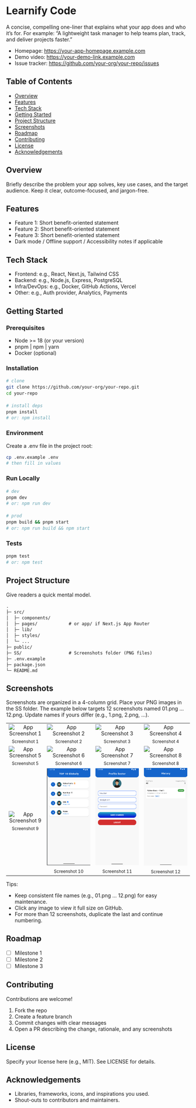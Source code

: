 # Learnify Code

A concise, compelling one-liner that explains what your app does and who it’s for. For example: “A lightweight task manager to help teams plan, track, and deliver projects faster.”

- Homepage: https://your-app-homepage.example.com
- Demo video: https://your-demo-link.example.com
- Issue tracker: https://github.com/your-org/your-repo/issues

## Table of Contents
- [Overview](#overview)
- [Features](#features)
- [Tech Stack](#tech-stack)
- [Getting Started](#getting-started)
- [Project Structure](#project-structure)
- [Screenshots](#screenshots)
- [Roadmap](#roadmap)
- [Contributing](#contributing)
- [License](#license)
- [Acknowledgements](#acknowledgements)

## Overview
Briefly describe the problem your app solves, key use cases, and the target audience. Keep it clear, outcome-focused, and jargon-free.

## Features
- Feature 1: Short benefit-oriented statement
- Feature 2: Short benefit-oriented statement
- Feature 3: Short benefit-oriented statement
- Dark mode / Offline support / Accessibility notes if applicable

## Tech Stack
- Frontend: e.g., React, Next.js, Tailwind CSS
- Backend: e.g., Node.js, Express, PostgreSQL
- Infra/DevOps: e.g., Docker, GitHub Actions, Vercel
- Other: e.g., Auth provider, Analytics, Payments

## Getting Started

### Prerequisites
- Node >= 18 (or your version)
- pnpm | npm | yarn
- Docker (optional)

### Installation
```bash
# clone
git clone https://github.com/your-org/your-repo.git
cd your-repo

# install deps
pnpm install
# or: npm install
```

### Environment
Create a .env file in the project root:
```bash
cp .env.example .env
# then fill in values
```

### Run Locally
```bash
# dev
pnpm dev
# or: npm run dev

# prod
pnpm build && pnpm start
# or: npm run build && npm start
```

### Tests
```bash
pnpm test
# or: npm test
```

## Project Structure
Give readers a quick mental model.
```text
.
├─ src/
│  ├─ components/
│  ├─ pages/            # or app/ if Next.js App Router
│  ├─ lib/
│  ├─ styles/
│  └─ ...
├─ public/
├─ SS/                  # Screenshots folder (PNG files)
├─ .env.example
├─ package.json
└─ README.md
```

## Screenshots
Screenshots are organized in a 4-column grid. Place your PNG images in the SS folder. The example below targets 12 screenshots named 01.png … 12.png. Update names if yours differ (e.g., 1.png, 2.png, …).

<table>
  <tr>
    <td align="center"><img src="SS/01.png" alt="App Screenshot 1" width="240"><br><sub>Screenshot 1</sub></td>
    <td align="center"><img src="SS/02.png" alt="App Screenshot 2" width="240"><br><sub>Screenshot 2</sub></td>
    <td align="center"><img src="SS/03.png" alt="App Screenshot 3" width="240"><br><sub>Screenshot 3</sub></td>
    <td align="center"><img src="SS/04.png" alt="App Screenshot 4" width="240"><br><sub>Screenshot 4</sub></td>
  </tr>
  <tr>
    <td align="center"><img src="SS/05.png" alt="App Screenshot 5" width="240"><br><sub>Screenshot 5</sub></td>
    <td align="center"><img src="SS/06.png" alt="App Screenshot 6" width="240"><br><sub>Screenshot 6</sub></td>
    <td align="center"><img src="SS/07.png" alt="App Screenshot 7" width="240"><br><sub>Screenshot 7</sub></td>
    <td align="center"><img src="SS/08.png" alt="App Screenshot 8" width="240"><br><sub>Screenshot 8</sub></td>
  </tr>
  <tr>
    <td align="center"><img src="SS/09.png" alt="App Screenshot 9" width="240"><br><sub>Screenshot 9</sub></td>
    <td align="center"><img src="SS/10.png" alt="App Screenshot 10" width="240"><br><sub>Screenshot 10</sub></td>
    <td align="center"><img src="SS/11.png" alt="App Screenshot 11" width="240"><br><sub>Screenshot 11</sub></td>
    <td align="center"><img src="SS/12.png" alt="App Screenshot 12" width="240"><br><sub>Screenshot 12</sub></td>
  </tr>
</table>

Tips:
- Keep consistent file names (e.g., 01.png … 12.png) for easy maintenance.
- Click any image to view it full size on GitHub.
- For more than 12 screenshots, duplicate the last <tr> and continue numbering.

## Roadmap
- [ ] Milestone 1
- [ ] Milestone 2
- [ ] Milestone 3

## Contributing
Contributions are welcome!
1. Fork the repo
2. Create a feature branch
3. Commit changes with clear messages
4. Open a PR describing the change, rationale, and any screenshots

## License
Specify your license here (e.g., MIT). See LICENSE for details.

## Acknowledgements
- Libraries, frameworks, icons, and inspirations you used.
- Shout-outs to contributors and maintainers.
